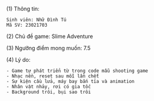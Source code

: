 (1) Thông tin:

    Sinh viên: Nhữ Đình Tú
    Mã SV: 23021703
    
(2) Chủ đề game: Slime Adventure

(3) Ngưỡng điểm mong muốn: 7.5

(4) Lý do:

    - Game tự phát triển từ trong code mẫu shooting game
    - Nhạc nền, reset sau mỗi lần chết
    - Sự kiện cầu lửa, máy bay bắn tỉa và animation
    - Nhân vật nhảy, rơi có gia tốc
    - Background trôi, bụi sao trôi
